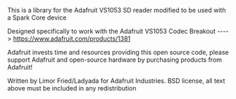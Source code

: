 This is a library for the Adafruit VS1053 SD reader modified to be used with a Spark Core device

Designed specifically to work with the Adafruit VS1053 Codec Breakout ----> https://www.adafruit.com/products/1381

Adafruit invests time and resources providing this open source code, please support Adafruit and open-source hardware by purchasing products from Adafruit!

Written by Limor Fried/Ladyada for Adafruit Industries.
BSD license, all text above must be included in any redistribution

